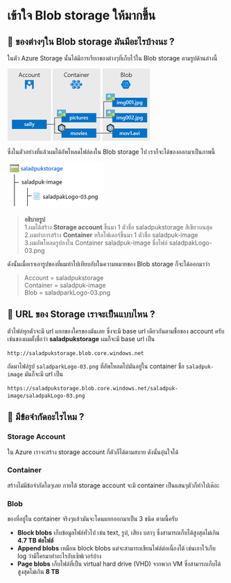 # เข้าใจ Blob storage ให้มากขึ้น

## 🤔 ของต่างๆใน Blob storage มันมีอะไรบ้างนะ ?

ในตัว Azure Storage นั้นได้มีการเรียกของต่างๆที่เก็บไว้ใน Blob storage ตามรูปด้านล่างนี้

![](../../../.gitbook/assets/image%20%28252%29.png)

ซึ่งในตัวอย่างที่แล้วผมได้อัพโหลดไฟล์ลงใน Blob storage ไป เราก็จะได้ของออกมาเป็นภาพนี้

![](../../../.gitbook/assets/image%20%2870%29.png)

> **อธิบายรูป**  
> 1.ผมได้สร้าง **Storage account** ขึ้นมา 1 ตัวชื่อ saladpukstorage สีเขียวบนสุด  
> 2.ผมทำการสร้าง **Container** หรือโฟเดอร์ขึ้นมา 1 ตัวชื่อ saladpuk-image  
> 3.ผมอัพโหลดรูปลงใน Container saladpuk-image ชื่อไฟล์ saladpakLogo-03.png

ดังนั้นเมื่อเราเอารูปของที่ผมทำไปเทียบกับในความหมายของ Blob storage ก็จะได้ออกมาว่า

> Account = saladpukstorage  
> Container = saladpuk-image  
> Blob = saladparkLogo-03.png

## 🤔 URL ของ Storage เราจะเป็นแบบไหน ?

ตัวไฟล์ทุกตัวจะมี url แยกของใครของมันเลย ซึ่งจะมี base url เดียวกันตามชื่อของ account ครับ เช่นของผมตั้งชื่อว่า **saladpukstorage** ผมก็จะมี base url เป็น 

`http://saladpukstorage.blob.core.windows.net`

ถัดมาไฟล์รูป `saladparkLogo-03.png` ที่อัพโหลดไปมันอยู่ใน container ชื่อ `saladpuk-image` มันก็จะมี url เป็น

`https://saladpukstorage.blob.core.windows.net/saladpuk-image/saladpakLogo-03.png`

## 🤔 มีข้อจำกัดอะไรไหม ?

### Storage Account

ใน Azure เราจะสร้าง storage account กี่ตัวก็ได้ตามสบาย ดังนั้นอุ่นใจได้

### Container

สร้างไม่มีข้อจำกัดใดๆเลย ภายใต้ storage account จะมี container เป็นแสนๆตัวก็ทำไปเต๊อะ

### Blob

ของที่อยู่ใน container จริงๆแล้วมันจะโดนแยกออกมาเป็น 3 ชนิด ตามนี้ครับ

* **Block blobs** เก็บข้อมูลไฟล์ทั่วไป เช่น text, รูป, เสียง บลาๆ ซึ่งสามารถเก็บได้สูงสุดไม่เกิน **4.7 TB ต่อไฟล์**
* **Append blobs** เหมือน block blobs แต่จะสามารถเขียนไฟล์ต่อเนื่องได้ เช่นเอาไว้เก็บ log ว่ามีใครมาทำอะไรกับเซิฟเวอร์บ้าง
* **Page blobs** เก็บไฟล์ที่เป็น virtual hard drive \(VHD\) จากพวก VM ซึ่งสามารถเก็บได้สูงสุดไม่เกิน **8 TB**

